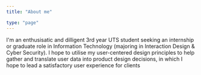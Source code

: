 ```yaml
---
title: "About me"

type: "page"
---
```


I'm an enthusisatic and dilligent 3rd year UTS student seeking an internship or graduate role in Information Technology (majoring in Interaction Design & Cyber Security). I hope to utilise my user-centered design principles to help gather and translate user data into product design decisions, in which I hope to lead a satisfactory user experience for clients
